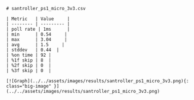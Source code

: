 
    # santroller_ps1_micro_3v3.csv

    | Metric   | Value     |
    | -------- | --------- |
    | poll rate | 1ms      |
    | min      | 0.54     |
    | max      | 3.04     |
    | avg      | 1.5     |
    | stddev   | 0.44  |
    | %on time | 92 |
    | %1f skip | 8  |
    | %2f skip | 0  |
    | %3f skip | 0  |

    [![Graph](../../assets/images/results/santroller_ps1_micro_3v3.png){: class="big-image" }](../../assets/images/results/santroller_ps1_micro_3v3.png)

    